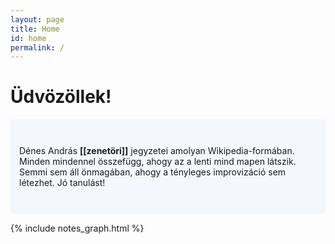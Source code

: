 ```yaml
---
layout: page
title: Home
id: home
permalink: /
---
```


# Üdvözöllek!

<p style="padding: 3em 1em; background: #f5f7ff; border-radius: 4px;">
  Dénes András <span style="font-weight: bold">[[zenetöri]]</span> jegyzetei amolyan Wikipedia-formában. Minden mindennel összefügg, ahogy az a lenti mind mapen látszik. Semmi sem áll önmagában, ahogy a tényleges improvizáció sem létezhet.
  Jó tanulást!
</p>

<style>
  .wrapper {
    max-width: 46em;
  }
</style>

{% include notes_graph.html %}